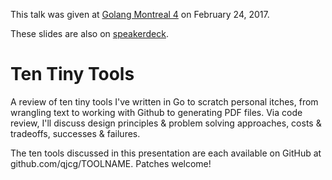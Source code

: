 This talk was given at [Golang Montreal 4] on February 24, 2017.

These slides are also on
[speakerdeck](https://speakerdeck.com/qjcg/ten-tiny-tools).

[Golang Montreal 4]: https://golangmontreal.org/en/


# Ten Tiny Tools

A review of ten tiny tools I've written in Go to
scratch personal itches, from wrangling text to
working with Github to generating PDF files. Via
code review, I'll discuss design principles &
problem solving approaches, costs & tradeoffs,
successes & failures.

The ten tools discussed in this presentation are
each available on GitHub at
github.com/qjcg/TOOLNAME. Patches welcome!
